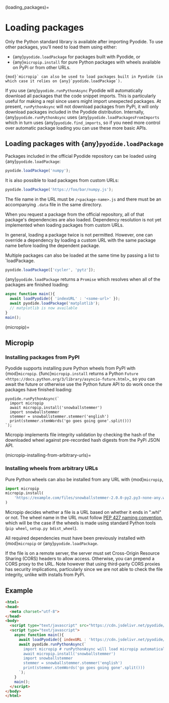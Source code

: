 (loading_packages)=
# Loading packages

Only the Python standard library is available after importing Pyodide.
To use other packages, you’ll need to load them using either:
 - {any}`pyodide.loadPackage` for packages built with Pyodide, or
 - {any}`micropip.install` for pure Python packages with wheels available on PyPi or
   from other URLs.

```{note}
{mod}`micropip` can also be used to load packages built in Pyodide (in
which case it relies on {any}`pyodide.loadPackage`).
```

If you use {any}`pyodide.runPythonAsync` Pyodide will automatically download all
packages that the code snippet imports. This is particularly useful for making a
repl since users might import unexpected packages. At present, `runPythonAsync`
will not download packages from PyPi, it will only download packages included in
the Pyodide distribution. Internally, {any}`pyodide.runPythonAsync` uses
{any}`pyodide.loadPackagesFromImports` which in turn uses
{any}`pyodide.find_imports`, so if you need more control over automatic package
loading you can use these more basic APIs.

## Loading packages with {any}`pyodide.loadPackage`

Packages included in the official Pyodide repository can be loaded using
{any}`pyodide.loadPackage`:
```js
pyodide.loadPackage('numpy');
```
It is also possible to load packages from custom URLs:
```js
pyodide.loadPackage('https://foo/bar/numpy.js');
```
The file name in the URL must be `/<package-name>.js` and there must be an
accompanying `.data` file in the same directory.

When you request a package from the official repository, all of that package's
dependencies are also loaded. Dependency resolution is not yet implemented when
loading packages from custom URLs.

In general, loading a package twice is not permitted. However, one can override
a dependency by loading a custom URL with the same package name before loading
the dependent package.

Multiple packages can also be loaded at the same time by passing a list to `loadPackage.
```js
pyodide.loadPackage(['cycler', 'pytz']);
```

{any}`pyodide.loadPackage` returns a `Promise` which resolves when all of the
packages are finished loading:
```javascript
async function main(){
  await loadPyodide({ 'indexURL' : '<some-url>' });
  await pyodide.loadPackage('matplotlib');
  // matplotlib is now available
}
main();
```

(micropip)=
## Micropip

### Installing packages from PyPI

Pyodide supports installing pure Python wheels from PyPI with {mod}`micropip`.
{func}`micropip.install` returns a Python `Future
<https://docs.python.org/3/library/asyncio-future.html>`_ so you can await the
future or otherwise use the Python future API to do work once the packages have
finished loading:

```pyodide
pyodide.runPythonAsync(`
  import micropip
  await micropip.install('snowballstemmer')
  import snowballstemmer
  stemmer = snowballstemmer.stemmer('english')
  print(stemmer.stemWords('go goes going gone'.split()))
`);
```

Micropip implements file integrity validation by checking the hash of the
downloaded wheel against pre-recorded hash digests from the PyPi JSON API.

(micropip-installing-from-arbitrary-urls)=

### Installing wheels from arbitrary URLs

Pure Python wheels can also be installed from any URL with {mod}`micropip`,
```py
import micropip
micropip.install(
    'https://example.com/files/snowballstemmer-2.0.0-py2.py3-none-any.whl'
)
```
Micropip decides whether a file is a URL based on whether it ends in ".whl" or not.
The wheel name in the URL must follow [PEP 427 naming
convention](https://www.python.org/dev/peps/pep-0427/#file-format), which will
be the case if the wheels is made using standard Python tools (`pip wheel`,
`setup.py bdist_wheel`).

All required dependencies must have been previously installed with {mod}`micropip`
or {any}`pyodide.loadPackage`.

If the file is on a remote server, the server must set Cross-Origin Resource Sharing
(CORS) headers to allow access. Otherwise, you can prepend a CORS proxy to the
URL. Note however that using third-party CORS proxies has security implications,
particularly since we are not able to check the file integrity, unlike with
installs from PyPi.


## Example

```html
<html>
<head>
  <meta charset="utf-8">
</head>
<body>
  <script type="text/javascript" src="https://cdn.jsdelivr.net/pyodide/dev/full/pyodide.js"></script>
  <script type="text/javascript">
    async function main(){
      await loadPyodide({ indexURL : 'https://cdn.jsdelivr.net/pyodide/dev/full/' });
      await pyodide.runPythonAsync(`
        import micropip # runPythonAsync will load micropip automatically
        await micropip.install('snowballstemmer')
        import snowballstemmer
        stemmer = snowballstemmer.stemmer('english')
        print(stemmer.stemWords('go goes going gone'.split()))
      `);
    }
    main();
  </script>
</body>
</html>
```
